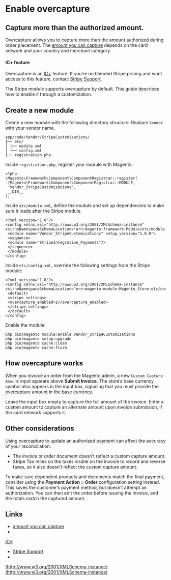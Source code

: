 # Enable overcapture

## Capture more than the authorized amount.

Overcapture allows you to capture more than the amount authorized during order
placement. The [amount you can
capture](https://docs.stripe.com/payments/overcapture?platform=web&ui=stripe-hosted#availability-by-merchant-category)
depends on the card network and your country and merchant category.

#### IC+ feature

Overcapture is an
[IC+](https://support.stripe.com/questions/understanding-blended-interchange-pricing)
feature. If you’re on blended Stripe pricing and want access to this feature,
contact [Stripe Support](https://support.stripe.com/).

The Stripe module supports overcapture by default. This guide describes how to
enable it through a customization.

## Create a new module

Create a new module with the following directory structure. Replace `Vendor`
with your vendor name.

```
app/code/Vendor/StripeCustomizations/
├── etc/
│ ├── module.xml
│ └── config.xml
├── registration.php

```

Inside `registration.php`, register your module with Magento.

```
<?php
\Magento\Framework\Component\ComponentRegistrar::register(
 \Magento\Framework\Component\ComponentRegistrar::MODULE,
 'Vendor_StripeCustomizations',
 __DIR__
);
```

Inside `etc/module.xml`, define the module and set up dependencies to make sure
it loads after the Stripe module.

```
<?xml version="1.0"?>
<config xmlns:xsi="http://www.w3.org/2001/XMLSchema-instance"
xsi:noNamespaceSchemaLocation="urn:magento:framework:Module/etc/module.xsd">
 <module name="Vendor_StripeCustomizations" setup_version="1.0.0">
 <sequence>
 <module name="StripeIntegration_Payments"/>
 </sequence>
 </module>
</config>
```

Inside `etc/config.xml`, override the following settings from the Stripe module:

```
<?xml version="1.0"?>
<config xmlns:xsi="http://www.w3.org/2001/XMLSchema-instance"
xsi:noNamespaceSchemaLocation="urn:magento:module:Magento_Store:etc/config.xsd">
 <default>
 <stripe_settings>
 <overcapture_enabled>1</overcapture_enabled>
 </stripe_settings>
 </default>
</config>
```

Enable the module:

```
php bin/magento module:enable Vendor_StripeCustomizations
php bin/magento setup:upgrade
php bin/magento cache:clean
php bin/magento cache:flush

```

## How overcapture works

When you invoice an order from the Magento admin, a new `Custom Capture Amount`
input appears above **Submit Invoice**. The store’s base currency symbol also
appears in the input box, signaling that you must provide the overcapture amount
in the base currency.

Leave the input box empty to capture the full amount of the invoice. Enter a
custom amount to capture an alternate amount upon invoice submission, if the
card network supports it.

## Other considerations

Using overcapture to update an authorized payment can affect the accuracy of
your reconciliation:

- The invoice or order document doesn’t reflect a custom capture amount.
- Stripe Tax relies on the taxes visible on the invoice to record and reverse
taxes, so it also doesn’t reflect the custom capture amount.

To make sure dependent products and documents match the final payment, consider
using the **Payment Action = Order** configuration setting instead. This saves
the customer’s payment method, but doesn’t attempt an authorization. You can
then edit the order before issuing the invoice, and the totals match the
captured amount.

## Links

- [amount you can
capture](https://docs.stripe.com/payments/overcapture?platform=web&ui=stripe-hosted#availability-by-merchant-category)
-
[IC+](https://support.stripe.com/questions/understanding-blended-interchange-pricing)
- [Stripe Support](https://support.stripe.com/)
-
[http://www.w3.org/2001/XMLSchema-instance](http://www.w3.org/2001/XMLSchema-instance)